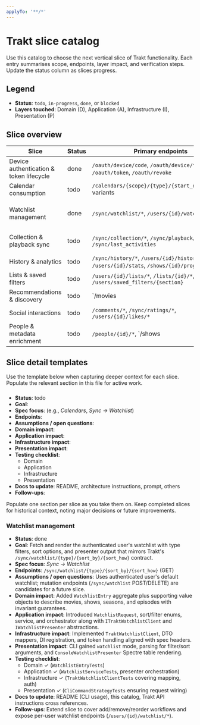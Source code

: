 ```yaml
---
applyTo: '**/*'
---
```

# Trakt slice catalog

Use this catalog to choose the next vertical slice of Trakt functionality. Each entry summarises scope, endpoints, layer impact, and verification steps. Update the status column as slices progress.

## Legend
- **Status**: `todo`, `in-progress`, `done`, or `blocked`
- **Layers touched**: Domain (D), Application (A), Infrastructure (I), Presentation (P)

## Slice overview

| Slice | Status | Primary endpoints | Layers touched | Notes |
| --- | --- | --- | --- | --- |
| Device authentication & token lifecycle | done | `/oauth/device/code`, `/oauth/device/token`, `/oauth/token`, `/oauth/revoke` | A, I, P | Baseline device auth flow and token refresh exist; revisit when adding new presenters or stores. |
| Calendar consumption | todo | `/calendars/{scope}/{type}/{start_date}/{days}` variants | D, A, I, P | Drive CLI calendar mode, including extended info toggles and date input validation. |
| Watchlist management | done | `/sync/watchlist/*`, `/users/{id}/watchlist/*` | D, A, I, P | Initial slice ships watchlist retrieval via CLI with sorting/filter support backed by `/sync/watchlist/{type}/{sort_by}/{sort_how}` plus presenter output. |
| Collection & playback sync | todo | `/sync/collection/*`, `/sync/playback/*`, `/sync/last_activities` | D, A, I, P | Facilitates import/export flows and playback resume. Watch out for rate limiting and large payloads. |
| History & analytics | todo | `/sync/history/*`, `/users/{id}/history/*`, `/users/{id}/stats`, `/shows/{id}/progress/*` | D, A, I, P | Focus on pagination, time filters, and progress aggregation. |
| Lists & saved filters | todo | `/users/{id}/lists/*`, `/lists/{id}/*`, `/users/saved_filters/{section}` | D, A, I, P | Includes collaborative lists and saved filters; ensure CLI surfaces sorting/filtering options. |
| Recommendations & discovery | todo | `/movies|shows/trending`, `/movies|shows/popular`, `/recommendations/*` | D, A, I, P | Provide discovery mode with ignore filters (collected/watchlisted). |
| Social interactions | todo | `/comments/*`, `/sync/ratings/*`, `/users/{id}/likes/*` | D, A, I, P | Allow posting/moderating comments and managing ratings. Confirm auth scopes. |
| People & metadata enrichment | todo | `/people/{id}/*`, `/shows|movies/{id}/people`, `/genres/*`, `/certifications/*` | D, A, I, P | Enrich detail views with credits and metadata; expose via CLI detail commands. |

## Slice detail templates

Use the template below when capturing deeper context for each slice. Populate the relevant section in this file for active work.

### <SLICE NAME>
- **Status**: todo
- **Goal**: 
- **Spec focus**: (e.g., *Calendars*, *Sync → Watchlist*)
- **Endpoints**: 
- **Assumptions / open questions**: 
- **Domain impact**: 
- **Application impact**: 
- **Infrastructure impact**: 
- **Presentation impact**: 
- **Testing checklist**:
  - Domain
  - Application
  - Infrastructure
  - Presentation
- **Docs to update**: README, architecture instructions, prompt, others
- **Follow-ups**: 

Populate one section per slice as you take them on. Keep completed slices for historical context, noting major decisions or future improvements.

### Watchlist management
- **Status**: done
- **Goal**: Fetch and render the authenticated user's watchlist with type filters, sort options, and presenter output that mirrors Trakt's `/sync/watchlist/{type}/{sort_by}/{sort_how}` contract.
- **Spec focus**: *Sync → Watchlist*
- **Endpoints**: `/sync/watchlist/{type}/{sort_by}/{sort_how}` (GET)
- **Assumptions / open questions**: Uses authenticated user's default watchlist; mutation endpoints (`/sync/watchlist` POST/DELETE) are candidates for a future slice.
- **Domain impact**: Added `WatchlistEntry` aggregate plus supporting value objects to describe movies, shows, seasons, and episodes with invariant guarantees.
- **Application impact**: Introduced `WatchlistRequest`, sort/filter enums, service, and orchestrator along with `ITraktWatchlistClient` and `IWatchlistPresenter` abstractions.
- **Infrastructure impact**: Implemented `TraktWatchlistClient`, DTO mappers, DI registration, and token handling aligned with spec headers.
- **Presentation impact**: CLI gained `watchlist` mode, parsing for filter/sort arguments, and `ConsoleWatchlistPresenter` Spectre table rendering.
- **Testing checklist**:
  - Domain ✓ (`WatchlistEntryTests`)
  - Application ✓ (`WatchlistServiceTests`, presenter orchestration)
  - Infrastructure ✓ (`TraktWatchlistClientTests` covering mapping, auth)
  - Presentation ✓ (`CliCommandStrategyTests` ensuring request wiring)
- **Docs to update**: README (CLI usage), this catalog, Trakt API instructions cross references.
- **Follow-ups**: Extend slice to cover add/remove/reorder workflows and expose per-user watchlist endpoints (`/users/{id}/watchlist/*`).
